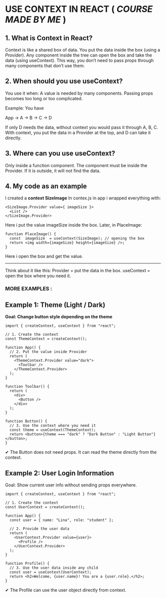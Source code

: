 # USE CONTEXT IN REACT ( *COURSE MADE BY ME* )

## 1. What is Context in React?


Context is like a shared box of data.
You put the data inside the box (using a *Provider*).
Any component inside the tree can open the box and take the data (using useContext).
This way, you don’t need to pass props through many components that don’t use them.

## 2. When should you use useContext?


You use it when:
A value is needed by many components.
Passing props becomes too long or too complicated.

Example:
You have 

App → A → B → C → D


If only D needs the data, without context you would pass it through A, B, C.
With context, you put the data in a Provider at the top, and D can take it directly.

## 3. Where can you use useContext?


Only inside a function component.
The component must be inside the Provider.
If it is outside, it will not find the data.

## 4. My code as an example


I created a **context SizeImage**
In contex.js
in app i wrapped everything with:

```
<SizeImage.Provider value={ imageSize }>
  <List />
</SizeImage.Provider>
```

Here i put the value imageSize inside the box.
Later, in PlaceImage:

```
function PlaceImage() {
  const  imageSize  = useContext(SizeImage); // opening the box
  return <img width={imageSize} height={imageSize} />;
}
```

Here i open the box and get the value.

---
 Think about it like this:
Provider = put the data in the box.
useContext = open the box where you need it.


 ### MORE EXAMPLES : 


 ## Example 1: Theme (Light / Dark)

**Goal: Change button style depending on the theme**

```
import { createContext, useContext } from "react";

// 1. Create the context
const ThemeContext = createContext();

function App() {
  // 2. Put the value inside Provider
  return (
    <ThemeContext.Provider value="dark">
      <Toolbar />
    </ThemeContext.Provider>
  );
}

function Toolbar() {
  return (
    <div>
      <Button />
    </div>
  );
}

function Button() {
  // 3. Use the context where you need it
  const theme = useContext(ThemeContext);
  return <button>{theme === "dark" ? "Dark Button" : "Light Button"}</button>;
}

```
✔ The Button does not need props. It can read the theme directly from the context.

## Example 2: User Login Information

Goal: Show current user info without sending props everywhere.


```
import { createContext, useContext } from "react";

// 1. Create the context
const UserContext = createContext();

function App() {
  const user = { name: "Lina", role: "student" };

  // 2. Provide the user data
  return (
    <UserContext.Provider value={user}>
      <Profile />
    </UserContext.Provider>
  );
}

function Profile() {
  // 3. Use the user data inside any child
  const user = useContext(UserContext);
  return <h2>Welcome, {user.name}! You are a {user.role}.</h2>;
}
```
✔ The Profile can use the user object directly from context.
